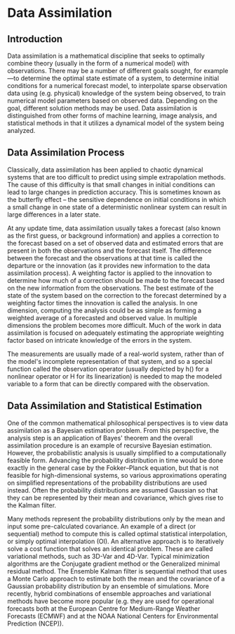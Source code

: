 # Data Assimilation

## Introduction

Data assimilation is a mathematical discipline that seeks to optimally combine theory (usually in the form of a numerical model) with observations. There may be a number of different goals sought, for example—to determine the optimal state estimate of a system, to determine initial conditions for a numerical forecast model, to interpolate sparse observation data using (e.g. physical) knowledge of the system being observed, to train numerical model parameters based on observed data. Depending on the goal, different solution methods may be used. Data assimilation is distinguished from other forms of machine learning, image analysis, and statistical methods in that it utilizes a dynamical model of the system being analyzed.

## Data Assimilation Process

Classically, data assimilation has been applied to chaotic dynamical systems that are too difficult to predict using simple extrapolation methods. The cause of this difficulty is that small changes in initial conditions can lead to large changes in prediction accuracy. This is sometimes known as the butterfly effect – the sensitive dependence on initial conditions in which a small change in one state of a deterministic nonlinear system can result in large differences in a later state.

At any update time, data assimilation usually takes a forecast (also known as the first guess, or background information) and applies a correction to the forecast based on a set of observed data and estimated errors that are present in both the observations and the forecast itself. The difference between the forecast and the observations at that time is called the departure or the innovation (as it provides new information to the data assimilation process). A weighting factor is applied to the innovation to determine how much of a correction should be made to the forecast based on the new information from the observations. The best estimate of the state of the system based on the correction to the forecast determined by a weighting factor times the innovation is called the analysis. In one dimension, computing the analysis could be as simple as forming a weighted average of a forecasted and observed value. In multiple dimensions the problem becomes more difficult. Much of the work in data assimilation is focused on adequately estimating the appropriate weighting factor based on intricate knowledge of the errors in the system.

The measurements are usually made of a real-world system, rather than of the model's incomplete representation of that system, and so a special function called the observation operator (usually depicted by h() for a nonlinear operator or H for its linearization) is needed to map the modeled variable to a form that can be directly compared with the observation.

## Data Assimilation and Statistical Estimation

One of the common mathematical philosophical perspectives is to view data assimilation as a Bayesian estimation problem. From this perspective, the analysis step is an application of Bayes' theorem and the overall assimilation procedure is an example of recursive Bayesian estimation. However, the probabilistic analysis is usually simplified to a computationally feasible form. Advancing the probability distribution in time would be done exactly in the general case by the Fokker–Planck equation, but that is not feasible for high-dimensional systems, so various approximations operating on simplified representations of the probability distributions are used instead. Often the probability distributions are assumed Gaussian so that they can be represented by their mean and covariance, which gives rise to the Kalman filter.

Many methods represent the probability distributions only by the mean and input some pre-calculated covariance. An example of a direct (or sequential) method to compute this is called optimal statistical interpolation, or simply optimal interpolation (OI). An alternative approach is to iteratively solve a cost function that solves an identical problem. These are called variational methods, such as 3D-Var and 4D-Var. Typical minimization algorithms are the Conjugate gradient method or the Generalized minimal residual method. The Ensemble Kalman filter is sequential method that uses a Monte Carlo approach to estimate both the mean and the covariance of a Gaussian probability distribution by an ensemble of simulations. More recently, hybrid combinations of ensemble approaches and variational methods have become more popular (e.g. they are used for operational forecasts both at the European Centre for Medium-Range Weather Forecasts (ECMWF) and at the NOAA National Centers for Environmental Prediction (NCEP)).

## 